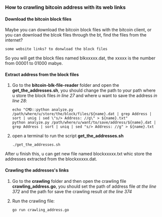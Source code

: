 ### How to crawling bitcoin address with its web links

#### Download the bitcoin block files

Maybe you can download the bitcoin block files with the bitcoin client, or you can download the blcok files through the bt, find the files from the internet?

	some website links? to donwload the block files
	

So you will get the block files named blkxxxxx.dat, the xxxxx is the number from 00001 to 01000 mabye.


#### Extract address from the block files

1. Go to the **bitcoin-blk-file-reader** folder and open the **get_the_addresses.sh**, you should change the path to your path where u store the block files *in line 27* and where u want to save the address *in line 28*:

	```
	echo "CMD::python analyze.py /path/where/u/store/the/block/files/${name}.dat | grep Address | sort | uniq | sed \"s/> Address: //g\" > ${name}.txt"
	python analyze.py /path/where/u/want/to/save/address/${name}.dat | grep Address | sort | uniq | sed "s/> Address: //g" > ${name}.txt
	```

2. open a terminal to run the script **get_the_addresses.sh**

	```
	./get_the_addresses.sh
	```

After u finish this, u can get new file named blockxxxxx.txt whic store the addresses extracted from the blockxxxxx.dat.

#### Crawling the addresses's links

1. Go to the **crawling** folder and then open the crawling file **crawling_address.go**, you should set the path of address file *at the line 372* and the path for save the crawling result *at the line 374*

2. Run the crawling file:

	```
	go run crawling_address.go
	```
	
